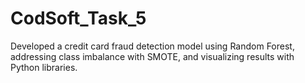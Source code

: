 # CodSoft_Task_5
Developed a credit card fraud detection model using Random Forest, addressing class imbalance with SMOTE, and visualizing results with Python libraries.
